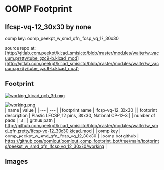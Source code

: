 # OOMP Footprint  
## lfcsp-vq-12_30x30  by none  
  
oomp key: oomp_peekpt_w_smd_qfn_lfcsp_vq_12_30x30  
  
source repo at: [http://gitlab.com/peekpt/kicad_smisioto/blob/master/modules/walter/w_vacuum.pretty/tube_gzc9-b.kicad_mod](http://gitlab.com/peekpt/kicad_smisioto/blob/master/modules/walter/w_vacuum.pretty/tube_gzc9-b.kicad_mod)  
## Footprint  
  
[![working_kicad_pcb_3d.png](working_kicad_pcb_3d_600.png)](working_kicad_pcb_3d.png)  
  
[![working.png](working_600.png)](working.png)  
| name | value | 
| --- | --- | 
| footprint name | lfcsp-vq-12_30x30 | 
| footprint description | Plastic LFCSP, 12 pins, 30x30, National CP-12-3 | 
| number of pads | 13 | 
| github path | http://github.com/peekpt/kicad_smisioto/blob/master/modules/walter/w_smd_qfn.pretty/lfcsp-vq-12_30x30.kicad_mod | 
| oomp key | oomp_peekpt_w_smd_qfn_lfcsp_vq_12_30x30 | 
| oomp bot github | https://github.com/oomlout/oomlout_oomp_footprint_bot/tree/main/footprints/peekpt_w_smd_qfn_lfcsp_vq_12_30x30/working | 
## Images  

